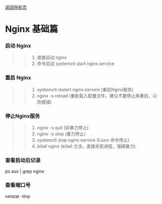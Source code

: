 [返回导航页](https://cqzhen.github.io/blog.html "导航页面")

# Nginx 基础篇

### 启动 Nginx
>>1. 直接启动   nginx
>>2. 命令启动   systemctl start nginx.service
### 重启 Nginx
>>1. systemctl restart nginx.service     (重启Nginx服务)
>>2. nginx -s reload                     (重新载入配置文件，建议不要停止再重启，以防报错)
### 停止Nginx服务
>>1. nginx -s quit										(非暴力停止)
>>2. nginx -s stop										(暴力停止）
>>3. systemctl stop nginx.service    (Liunx 命令停止)
>>4. killall nginx                   (killall 方法，直接杀死进程，强硬暴力)
### 查看启动后记录
ps aux | grep nginx
### 查看端口号
netstat -tlnp


